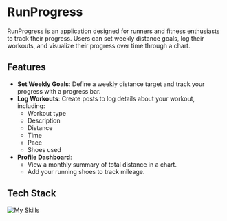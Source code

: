# RunProgress  
RunProgress is an application designed for runners and fitness enthusiasts to track their progress. Users can set weekly distance goals, log their workouts, and visualize their progress over time through a chart.  

## Features  
- **Set Weekly Goals**: Define a weekly distance target and track your progress with a progress bar.  
- **Log Workouts**: Create posts to log details about your workout, including:  
  - Workout type  
  - Description  
  - Distance  
  - Time  
  - Pace  
  - Shoes used  
- **Profile Dashboard**:  
  - View a monthly summary of total distance in a chart.  
  - Add your running shoes to track mileage.

## Tech Stack  
[![My Skills](https://skillicons.dev/icons?i=supabase,react,ts,sass)](https://skillicons.dev)  
